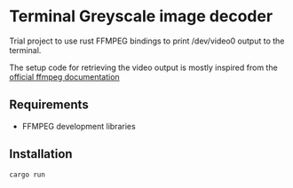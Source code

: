 # Terminal Greyscale image decoder

Trial project to use rust FFMPEG bindings to print /dev/video0 output to the terminal.


The setup code for retrieving the video output is mostly inspired from the [official ffmpeg documentation](https://github.com/FFmpeg/FFmpeg/blob/master/doc/examples/decode_filter_video.c)


## Requirements
- FFMPEG development libraries


## Installation 

```
cargo run
```

